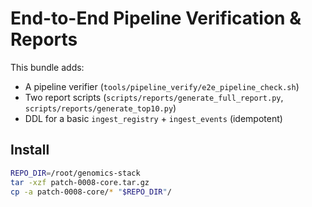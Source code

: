 # End-to-End Pipeline Verification & Reports

This bundle adds:
- A pipeline verifier (`tools/pipeline_verify/e2e_pipeline_check.sh`)
- Two report scripts (`scripts/reports/generate_full_report.py`, `scripts/reports/generate_top10.py`)
- DDL for a basic `ingest_registry` + `ingest_events` (idempotent)

## Install
```bash
REPO_DIR=/root/genomics-stack
tar -xzf patch-0008-core.tar.gz
cp -a patch-0008-core/* "$REPO_DIR"/
```
